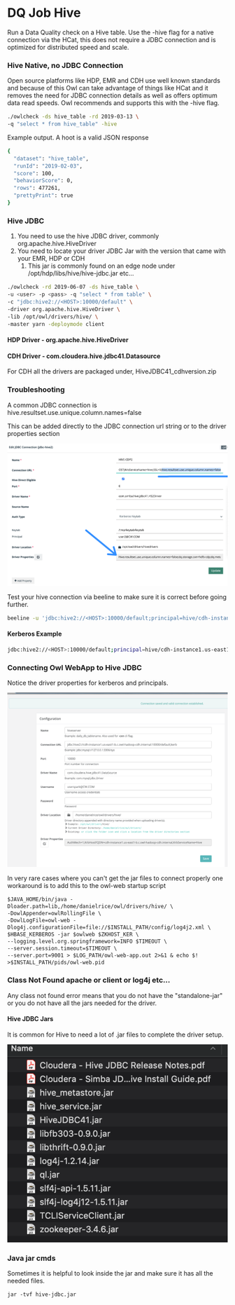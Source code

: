 # DQ Job Hive



Run a Data Quality check on a Hive table.  Use the -hive flag for a native connection via the HCat, this does not require a JDBC connection and is optimized for distributed speed and scale. 

### Hive Native, no JDBC Connection

Open source platforms like HDP, EMR and CDH use well known standards and because of this Owl can take advantage of things like HCat and it removes the need for JDBC connection details as well as offers optimum data read speeds.  Owl recommends and supports this with the -hive flag.

```bash
./owlcheck -ds hive_table -rd 2019-03-13 \
-q "select * from hive_table" -hive
```

Example output.  A hoot is a valid JSON response

```bash
{
  "dataset": "hive_table",
  "runId": "2019-02-03",
  "score": 100,
  "behaviorScore": 0,
  "rows": 477261,
  "prettyPrint": true
}
```

### Hive JDBC

1. You need to use the hive JDBC driver, commonly org.apache.hive.HiveDriver
2. You need to locate your driver JDBC Jar with the version that came with your EMR, HDP or CDH
   1. This jar is commonly found on an edge node under /opt/hdp/libs/hive/hive-jdbc.jar etc...

```bash
./owlcheck -rd 2019-06-07 -ds hive_table \
-u <user> -p <pass> -q "select * from table" \
-c "jdbc:hive2://<HOST>:10000/default" \
-driver org.apache.hive.HiveDriver \
-lib /opt/owl/drivers/hive/ \
-master yarn -deploymode client
```

#### HDP Driver - org.apache.hive.HiveDriver

#### CDH Driver - com.cloudera.hive.jdbc41.Datasource

For CDH all the drivers are packaged under, HiveJDBC41\_cdhversion.zip

### Troubleshooting

A common JDBC connection is hive.resultset.use.unique.column.names=false

This can be added directly to the JDBC connection url string or to the driver properties section

![](../.gitbook/assets/image%20%2868%29.png)





Test your hive connection via beeline to make sure it is correct before going further. 

```bash
beeline -u 'jdbc:hive2://<HOST>:10000/default;principal=hive/cdh-instance1.us-east1-b.c.company-hadoop-cdh.internal@CW.COM;useSSL=true' -d org.apache.hive.jdbc.HiveDriver
```

#### Kerberos Example

```bash
jdbc:hive2://<HOST>:10000/default;principal=hive/cdh-instance1.us-east1-b.c.company-hadoop-cdh.internal@CW.COM;useSSL=true
```

### Connecting Owl WebApp to Hive JDBC

Notice the driver properties for kerberos and principals.

![](../.gitbook/assets/screen-shot-2019-05-29-at-6.44.50-pm.png)

In very rare cases where you can't get the jar files to connect properly one workaround is to add this to the owl-web startup script

```text
$JAVA_HOME/bin/java -Dloader.path=lib,/home/danielrice/owl/drivers/hive/ \
-DowlAppender=owlRollingFile \
-DowlLogFile=owl-web -Dlog4j.configurationFile=file://$INSTALL_PATH/config/log4j2.xml \
$HBASE_KERBEROS -jar $owlweb $ZKHOST_KER \
--logging.level.org.springframework=INFO $TIMEOUT \
--server.session.timeout=$TIMEOUT \
--server.port=9001 > $LOG_PATH/owl-web-app.out 2>&1 & echo $! >$INSTALL_PATH/pids/owl-web.pid
```

### Class Not Found apache or client or log4j etc...

Any class not found error means that you do not have the "standalone-jar" or you do not have all the jars needed for the driver.

#### Hive JDBC Jars

It is common for Hive to need a lot of .jar files to complete the driver setup.

![](../.gitbook/assets/cdh-jars-hive-jdbc.png)

### Java jar cmds

Sometimes it is helpful to look inside the jar and make sure it has all the needed files.

```text
jar -tvf hive-jdbc.jar
```

